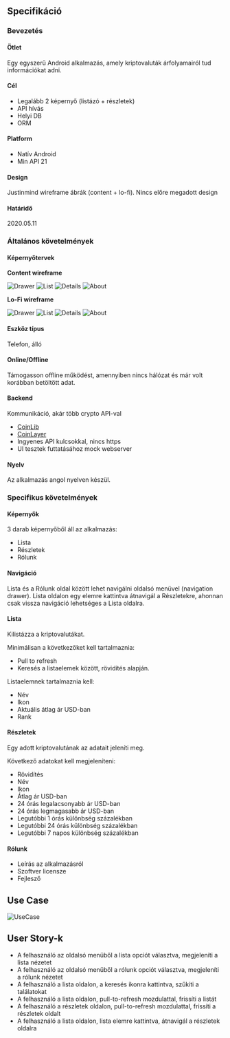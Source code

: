 ## Specifikáció

### Bevezetés

#### Ötlet

Egy egyszerű Android alkalmazás, amely kriptovaluták árfolyamairól tud információkat adni.

#### Cél

- Legalább 2 képernyő (listázó + részletek)
- API hívás
- Helyi DB
- ORM
    
#### Platform
    
- Natív Android
- Min API 21
    
#### Design

Justinmind wireframe ábrák (content + lo-fi).
Nincs előre megadott design
    
#### Határidő

2020.05.11
    
### Általános követelmények

#### Képernyőtervek

**Content wireframe**

![Drawer](/docs/images/content/Drawer.png)
![List](/docs/images/content/List.png)
![Details](/docs/images/content/Details.png)
![About](/docs/images/content/About.png)

**Lo-Fi wireframe**

![Drawer](/docs/images/lo-fi/Drawer.png)
![List](/docs/images/lo-fi/List.png)
![Details](/docs/images/lo-fi/Detail.png)
![About](/docs/images/lo-fi/About.png)
    
#### Eszköz típus

Telefon, álló
    
#### Online/Offline

Támogasson offline működést, amennyiben nincs hálózat és már volt korábban betöltött adat.
    
#### Backend

Kommunikáció, akár több crypto API-val
- [CoinLib](https://coinlib.io/)
- [CoinLayer](http://coinlayer.com/)
- Ingyenes API kulcsokkal, nincs https
- UI tesztek futtatásához mock webserver

#### Nyelv

Az alkalmazás angol nyelven készül.

### Specifikus követelmények

#### Képernyők

3 darab képernyőből áll az alkalmazás:
- Lista
- Részletek
- Rólunk

#### Navigáció

Lista és a Rólunk oldal között lehet navigálni oldalsó menüvel (navigation drawer). Lista oldalon egy elemre kattintva átnavigál a Részletekre, ahonnan csak vissza navigáció lehetséges a Lista oldalra.

#### Lista

Kilistázza a kriptovalutákat.

Minimálisan a következőket kell tartalmaznia:
- Pull to refresh
- Keresés a listaelemek között, rövidítés alapján.

Listaelemnek tartalmaznia kell:
- Név
- Ikon
- Aktuális átlag ár USD-ban
- Rank

#### Részletek

Egy adott kriptovalutának az adatait jeleníti meg.

Következő adatokat kell megjeleníteni:
- Rövidítés
- Név
- Ikon
- Átlag ár USD-ban
- 24 órás legalacsonyabb ár USD-ban
- 24 órás legmagasabb ár USD-ban
- Legutóbbi 1 órás különbség százalékban
- Legutóbbi 24 órás különbség százalékban
- Legutóbbi 7 napos különbség százalékban

#### Rólunk

- Leírás az alkalmazásról
- Szoftver licensze
- Fejlesző

## Use Case

![UseCase](/docs/images/diagrams/use-case.png)

## User Story-k

- A felhasználó az oldalsó menüből a lista opciót választva, megjeleníti a lista nézetet
- A felhasználó az oldalsó menüből a rólunk opciót választva, megjeleníti a rólunk nézetet
- A felhasználó a lista oldalon, a keresés ikonra kattintva, szűkíti a találatokat
- A felhasználó a lista oldalon, pull-to-refresh mozdulattal, frissíti a listát
- A felhasználó a részletek oldalon, pull-to-refresh mozdulattal, frissíti a részletek oldalt
- A felhasználó a lista oldalon, lista elemre kattintva, átnavigál a részletek oldalra
